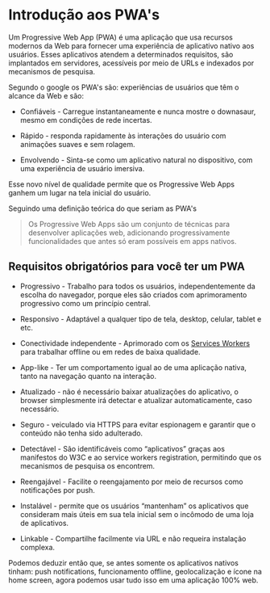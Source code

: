 # Introdução aos PWA's

Um Progressive Web App (PWA) é uma aplicação que usa recursos modernos da Web para fornecer uma experiência de aplicativo nativo aos usuários. Esses aplicativos atendem a determinados requisitos, são implantados em servidores, acessíveis por meio de URLs e indexados por mecanismos de pesquisa.

Segundo o google os PWA's são:
experiências de usuários que têm o alcance da Web e são:

* Confiáveis - Carregue instantaneamente e nunca mostre o downasaur, mesmo em condições de rede incertas.

* Rápido - responda rapidamente às interações do usuário com animações suaves e sem rolagem.

* Envolvendo - Sinta-se como um aplicativo natural no dispositivo, com uma experiência de usuário imersiva.

Esse novo nível de qualidade permite que os Progressive Web Apps ganhem um lugar na tela inicial do usuário.

Seguindo uma definição teórica do que seriam as PWA's

> Os Progressive Web Apps são um conjunto de técnicas para desenvolver aplicações web, adicionando progressivamente funcionalidades que antes só eram possíveis em apps nativos.

## Requisitos obrigatórios para você ter um PWA

* Progressivo - Trabalho para todos os usuários, independentemente da escolha do navegador, porque eles são criados com aprimoramento progressivo como um princípio central.

* Responsivo - Adaptável a qualquer tipo de tela, desktop, celular, tablet e etc.

* Conectividade independente - Aprimorado com os [Services Workers](https://developers.google.com/web/fundamentals/primers/service-workers/) para trabalhar offline ou em redes de baixa qualidade.

* App-like - Ter um comportamento igual ao de uma aplicação nativa, tanto na navegação quanto na interação.

* Atualizado - não é necessário baixar atualizações do aplicativo, o browser simplesmente irá detectar e atualizar automaticamente, caso necessário.

* Seguro - veiculado via HTTPS para evitar espionagem e garantir que o conteúdo não tenha sido adulterado.

* Detectável - São identificáveis como “aplicativos” graças aos manifestos do W3C e ao service workers registration, permitindo que os mecanismos de pesquisa os encontrem.

* Reengajável - Facilite o reengajamento por meio de recursos como notificações por push.

* Instalável - permite que os usuários “mantenham” os aplicativos que consideram mais úteis em sua tela inicial sem o incômodo de uma loja de aplicativos.

* Linkable - Compartilhe facilmente via URL e não requeira instalação complexa.

Podemos deduzir então que, se antes somente os aplicativos nativos tinham: push notifications, funcionamento offline, geolocalização e ícone na home screen, agora podemos usar tudo isso em uma aplicação 100% web.